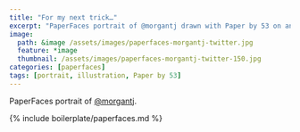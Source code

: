 ```yaml
---
title: "For my next trick…"
excerpt: "PaperFaces portrait of @morgantj drawn with Paper by 53 on an iPad."
image: 
  path: &image /assets/images/paperfaces-morgantj-twitter.jpg 
  feature: *image
  thumbnail: /assets/images/paperfaces-morgantj-twitter-150.jpg
categories: [paperfaces]
tags: [portrait, illustration, Paper by 53]
---
```


PaperFaces portrait of [@morgantj](https://twitter.com/morgantj).

{% include boilerplate/paperfaces.md %}
